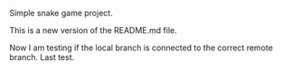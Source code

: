 Simple snake game project.

This is a new version of the README.md file.

Now I am testing if the local branch is connected to the correct remote branch.
Last test.